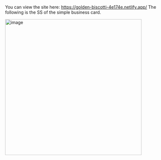 You can view the site here:
https://golden-biscotti-4e174e.netlify.app/
The following is the SS of the simple business card.



<img width="443" alt="image" src="https://github.com/Vishnu473/businessCard/assets/68264420/e716ea39-f5b1-4de5-8cbf-1bc39f34c83a">
